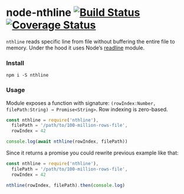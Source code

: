 # node-nthline [![Build Status](https://travis-ci.org/BorisChumichev/node-nthline.svg?branch=master)](https://travis-ci.org/BorisChumichev/node-nthline) [![Coverage Status](https://coveralls.io/repos/github/BorisChumichev/node-nthline/badge.svg)](https://coveralls.io/github/BorisChumichev/node-nthline)

`nthline` reads specific line from file without buffering the entire file to memory. Under the hood it uses Node’s [readline](https://nodejs.org/api/readline.html) module.

### Install

```
npm i -S nthline
```

### Usage

Module exposes a function with signature: `(rowIndex:Number, filePath:String) → Promise<String>`. Row indexing is zero-based.

```javascript
const nthline = require('nthline'),
  filePath = '/path/to/100-million-rows-file',
  rowIndex = 42

console.log(await nthline(rowIndex, filePath))
```

Since it returns a promise you could rewrite previous example like that:

```javascript
const nthline = require('nthline'),
  filePath = '/path/to/100-million-rows-file',
  rowIndex = 42

nthline(rowIndex, filePath).then(console.log)
```
